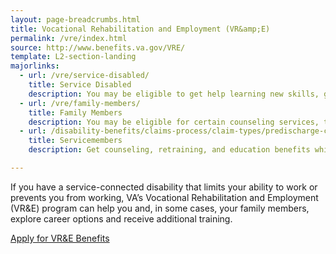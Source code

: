 ```yaml
---
layout: page-breadcrumbs.html
title: Vocational Rehabilitation and Employment (VR&amp;E)
permalink: /vre/index.html
source: http://www.benefits.va.gov/VRE/
template: L2-section-landing
majorlinks:
  - url: /vre/service-disabled/
    title: Service Disabled
    description: You may be eligible to get help learning new skills, getting a new job, or returning to your old job. Choose your track.
  - url: /vre/family-members/
    title: Family Members
    description: You may be eligible for certain counseling services, training, and education benefits.
  - url: /disability-benefits/claims-process/claim-types/predischarge-claim/
    title: Servicemembers
    description: Get counseling, retraining, and education benefits while on active duty if you have a service-connected disability.

---
```

If you have a service-connected disability that limits your ability to work or prevents you from working, VA’s Vocational Rehabilitation and Employment (VR&amp;E) program can help you and, in some cases, your family members, explore career options and receive additional training.


<div class="section do">
  <div class="row">
    <div class="small-12 columns">
      <div class="actions">
        <a href="/vre/apply-vre/" class="usa-button-primary va-button-primary usa-button-big">Apply for VR&amp;E Benefits</a>
      </div>
    </div>
  </div>
</div>

